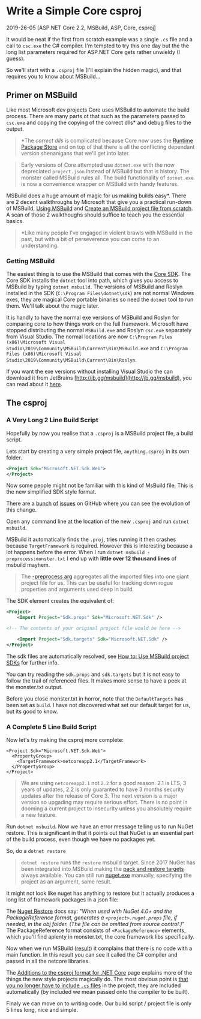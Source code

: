 # Write a Simple Core csproj

2019-26-05 [ASP.NET Core 2.2, MSBuild, ASP, Core, csproj]

It would be neat if the first from scratch example was a single `.cs` file and a call to `csc.exe` the C# compiler.
I'm tempted to try this one day but the the long list parameters required for ASP.NET Core gets rather unwieldy (I guess).

So we'll start with a `.csproj` file (I'll explain the hidden magic), and that requires you to know about MSBuild...

## Primer on MSBuild

Like most Microsoft dev projects Core uses MSBuild to automate the build process.
There are many parts ot that such as the parameters passed to `csc.exe` and copying the copying of the correct dlls* and debug files to the output.

> *The _correct dlls_ is complicated because Core now uses the [Runtime Package Store](https://docs.microsoft.com/en-us/dotnet/core/deploying/runtime-store) and on top of that there is all the conflicting dependant version shenanigans that we'll get into later.

> Early versions of Core attempted use `dotnet.exe` with the now depreciated `project.json` instead of MSBuild but that is history.
> The monster called MSBuild rules all. The build functionality of `dotnet.exe` is now a convenience wrapper on MSBuild with handy features.

MSBuild does a huge amount of magic for us making builds easy*.
There are 2 decent walkthroughs by Microsoft that give you a practical run-down of MSBuild, 
[Using MSBuild](https://docs.microsoft.com/en-us/visualstudio/msbuild/walkthrough-using-msbuild?view=vs-2019) and 
[Create an MSBuild project file from scratch](https://docs.microsoft.com/en-us/visualstudio/msbuild/walkthrough-creating-an-msbuild-project-file-from-scratch?view=vs-2019).
A scan of those 2 walkthoughs should suffice to teach you the essential basics.

> *Like many people I've engaged in violent brawls with MSBuild in the past, but with a bit of perseverence you can come to an understanding.


### Getting MSBuild

The easiest thing is to use the MSBuild that comes with the [Core SDK](https://dotnet.microsoft.com/download).
The Core SDK installs the `dotnet` tool into path, which gives you access to MSBuild by typing `dotnet msbuild`.
The versions of MSBuild and Roslyn installed in the SDK (`C:\Program Files\dotnet\sdk`) are not normal Windows exes,
they are magical Core portable binaries so need the `dotnet` tool to run them.
We'll talk about the magic later.

It is handly to have the normal exe versions of MSBuild and Roslyn for comparing core to how things work on the full framework.
Microsoft have stopped distributing the normal `MSBuild.exe` and Roslyn `csc.exe` separately from Visual Studio.
The normal locations are now `C:\Program Files (x86)\Microsoft Visual Studio\2019\Community\MSBuild\Current\Bin\MSBuild.exe`
and `C:\Program Files (x86)\Microsoft Visual Studio\2019\Community\MSBuild\Current\Bin\Roslyn`.

If you want the exe versions without installing Visual Studio the can download it from JetBrains [http://jb.gg/msbuild](http://jb.gg/msbuild), you can read about it [here](https://blog.jetbrains.com/dotnet/2018/04/13/introducing-jetbrains-redistributable-msbuild/).


## The csproj


### A Very Long 2 Line Build Script


Hopefully by now you realise that a `.csproj` is a MSBuild project file, a build script.

Lets start by creating a very simple project file, `anything.csproj` in its own folder.

```xml
<Project Sdk="Microsoft.NET.Sdk.Web">
</Project>
```

Now some people might not be familiar with this kind of MsBuild file.
This is the new simplified SDK style format.

There are a [bunch](https://github.com/dotnet/project-system/issues/628) [of](https://github.com/dotnet/project-system/issues/40) [issues](https://github.com/microsoft/msbuild/issues/699) on GitHub where you can see the evolution of this change. 

Open any command line at the location of the new `.csproj` and run `dotnet msbuild`.

MSBuild it automatically finds the `.proj`, tries running it then crashes because `TargetFramework` is required.
However this is interesting because a lot happens before the error.
When I run `dotnet msbuild -preprocess:monster.txt` I end up with __little over 12 thousand lines__ of msbuild mayhem.

> The [-preprocess arg](https://docs.microsoft.com/en-us/visualstudio/msbuild/msbuild-command-line-reference?view=vs-2019#preprocess) aggregates all the imported files into one giant project file for us.
> This can be useful for tracking down rogue properties and arguments used deep in build.

The SDK element creates the equivalent of:

```xml
<Project>
    <Import Project="Sdk.props" Sdk="Microsoft.NET.Sdk" />

<!-- The contents of your original project file would be here -->

    <Import Project="Sdk.targets" Sdk="Microsoft.NET.Sdk" />
</Project>
```

The sdk files are automatically resolved, see [How to: Use MSBuild project SDKs](https://docs.microsoft.com/en-us/visualstudio/msbuild/how-to-use-project-sdk?view=vs-2019) for further info.

You can try reading the `sdk.props` and `sdk.targets` but it is not easy to follow the trail of referenced files.
It makes more sense to have a peek at the monster.txt output. 

Before you close monster.txt in horror, note that the `DefaultTargets` has been set as `build`.
I have not discovered what set our default target for us, but its good to know.


### A Complete 5 Line Build Script


Now let's try making the csproj more complete:

```
<Project Sdk="Microsoft.NET.Sdk.Web">
  <PropertyGroup>
    <TargetFramework>netcoreapp2.1</TargetFramework>
  </PropertyGroup>
</Project>
```

> We are using `netcoreapp2.1` not `2.2` for a good reason. 
> 2.1 is LTS, 3 years of updates, 2.2 is only guaranted to have 3 months security updates after the release of Core 3. 
> The next version is a major version so upgading may require serious effort. 
> There is no point in dooming a current project to insecurity unless you absolutely require a new feature.

Run `dotnet msbuild`.
Now we have an error message telling us to run NuGet restore.
This is significant in that it points out that NuGet is an essential part of the build process, even though we have no packages yet.

So, do a `dotnet restore`

> `dotnet restore` runs the `restore` msbuild target.
> Since 2017 NuGet has been integrated into MSBuild making the [pack and restore targets](https://docs.microsoft.com/en-us/nuget/reference/msbuild-targets) always available. 
> You can still run [nuget.exe](https://www.nuget.org/downloads) manually, specifying the project as an argument, same result.

It might not look like nuget has anything to restore but it actually produces a long list of framework packages in a json file:

The [Nuget Restore](https://docs.microsoft.com/en-us/nuget/tools/cli-ref-restore) docs say: "_When used with NuGet 4.0+ and the PackageReference format, generates a `<project>.nuget.props` file, if needed, in the obj folder. (The file can be omitted from source control.)_"
The PackageReference format consists of `<PackageReference>` elements, which you'll find aplenty in monster.txt, the core framework libs specifically.

Now when we run MSBuild ([result](https://gist.github.com/t3hmun/f7ea75dcb37a6a5c1237efceb12d8bee)) it complains that there is no code with a main function.
In this result you can see it called the C# compiler and passed in all the netcore libraries.


The [Additions to the csproj format for .NET Core](https://docs.microsoft.com/en-us/dotnet/core/tools/csproj) page explains more of the things the new style projects magically do.
The most obvious point is [that you no longer have to include `.cs` files](https://docs.microsoft.com/en-us/dotnet/core/tools/csproj#default-compilation-includes-in-net-core-projects) in the project, they are included automatically (by included we mean passed onto the compiler to be built).

Finaly we can move on to writing code.
Our build script / project file is only 5 lines long, nice and simple.